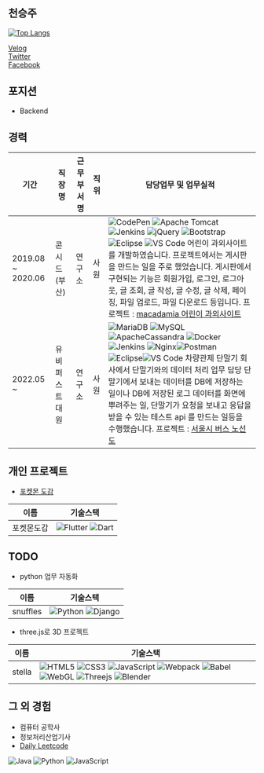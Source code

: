 ## 천승주

[![Top Langs](https://github-readme-stats.vercel.app/api/top-langs/?username=anuraghazra)](https://github.com/anuraghazra/github-readme-stats)

<!--
**jc3wrld999/jc3wrld999** is a ✨ _special_ ✨ repository because its `README.md` (this file) appears on your GitHub profile.

Here are some ideas to get you started:

- 🔭 I’m currently working on ...
- 🌱 I’m currently learning ...
- 👯 I’m looking to collaborate on ...
- 🤔 I’m looking for help with ...
- 💬 Ask me about ...
- 📫 How to reach me: ...
- 😄 Pronouns: ...
- ⚡ Fun fact: ...
-->

[Velog](https://velog.io/@jc3wrld999) <br/>
[Twitter](https://twitter.com/jc3wrld999) <br/>
[Facebook](https://www.facebook.com/profile.php?id=100081279302177) <br/>


## 포지션

- Backend


## 경력


| 기간 | 직장명 | 근무부서명 | 직위 | 담당업무 및 업무실적 |
| --- | --- | --- | --- | --- |
| 2019.08 ~ 2020.06 | 콘시드(부산) | 연구소 | 사원 | ![CodePen](https://img.shields.io/badge/Codepen-000000?style=flat-square&logo=codepen&logoColor=white) ![Apache Tomcat](https://img.shields.io/badge/apache%20tomcat-%23F8DC75.svg?style=flat-square&logo=apache-tomcat&logoColor=black) ![Jenkins](https://img.shields.io/badge/jenkins-%232C5263.svg?style=flat-square&logo=jenkins&logoColor=white) ![jQuery](https://img.shields.io/badge/jquery-%230769AD.svg?style=flat-square&logo=jquery&logoColor=white) ![Bootstrap](https://img.shields.io/badge/bootstrap-%23563D7C.svg?style=flat-square&logo=bootstrap&logoColor=white) ![Eclipse](https://img.shields.io/badge/Eclipse-FE7A16.svg?style=flat-square&logo=Eclipse&logoColor=white) ![VS Code](https://img.shields.io/badge/Visual%20Studio%20Code-0078d7.svg?style=flat-square&logo=visual-studio-code&logoColor=white) 어린이 과외사이트를 개발하였습니다. 프로젝트에서는 게시판을 만드는 일을 주로 했었습니다. 게시판에서 구현되는 기능은 회원가입, 로그인, 로그아웃, 글 조회, 글 작성, 글 수정, 글 삭제, 페이징, 파일 업로드, 파일 다운로드 등입니다.  프로젝트 : [macadamia 어린이 과외사이트](https://www.rocketpunch.com/@jc3wrld999/resume#projects) |
| 2022.05 ~ | 유비퍼스트대원 | 연구소 | 사원 | ![MariaDB](https://img.shields.io/badge/MariaDB-003545?style=flat-square&logo=mariadb&logoColor=white) ![MySQL](https://img.shields.io/badge/mysql-%2300f.svg?style=flat-square&logo=mysql&logoColor=white) ![ApacheCassandra](https://img.shields.io/badge/cassandra-%231287B1.svg?style=flat-square&logo=apache-cassandra&logoColor=white) ![Docker](https://img.shields.io/badge/docker-%230db7ed.svg?style=flat-square&logo=docker&logoColor=white) ![Jenkins](https://img.shields.io/badge/jenkins-%232C5263.svg?style=flat-square&&logo=jenkins&logoColor=white) ![Nginx](https://img.shields.io/badge/nginx-%23009639.svg?style=flat-square&logo=nginx&logoColor=white)![Postman](https://img.shields.io/badge/Postman-FF6C37?style=flat-square&logo=postman&logoColor=white) ![Eclipse](https://img.shields.io/badge/Eclipse-FE7A16.svg?style=flat-square&logo=Eclipse&logoColor=white)![VS Code](https://img.shields.io/badge/Visual%20Studio%20Code-0078d7.svg?style=flat-square&logo=visual-studio-code&logoColor=white) 차량관제 단말기 회사에서 단말기와의 데이터 처리 업무 담당 단말기에서 보내는 데이터를 DB에 저장하는 일이나 DB에 저장된 로그 데이터를 화면에 뿌려주는 일, 단말기가 요청을 보내고 응답을 받을 수 있는 테스트 api 를 만드는 일등을 수행했습니다.  프로젝트 : [서울시 버스 노선도](https://github.com/jc3wrld999/vehicle-management-project) |

## 개인 프로젝트

- [포켓몬 도감](https://github.com/jc3wrld999/poke-dex)

| 이름 | 기술스택 |
| --- | --- |
| 포켓몬도감 | ![Flutter](https://img.shields.io/badge/Flutter-%2302569B.svg?style=flat-square&logo=Flutter&logoColor=white) ![Dart](https://img.shields.io/badge/dart-%230175C2.svg?style=flat-square&logo=dart&logoColor=white) |

## TODO

- python 업무 자동화

| **이름** | **기술스택** |
| --- | --- |
| snuffles | ![Python](https://img.shields.io/badge/python-3670A0?style=flat-square&logo=python&logoColor=ffdd54) ![Django](https://img.shields.io/badge/django-%23092E20.svg?style=flat-square&logo=django&logoColor=white) |


- three.js로 3D 프로젝트

| **이름** | **기술스택** |
| --- | --- |
| stella | ![HTML5](https://img.shields.io/badge/html5-%23E34F26.svg?style=flat-square&logo=html5&logoColor=white) ![CSS3](https://img.shields.io/badge/css3-%231572B6.svg?style=flat-square&logo=css3&logoColor=white) ![JavaScript](https://img.shields.io/badge/javascript-%23323330.svg?style=flat-square&logo=javascript&logoColor=%23F7DF1E) ![Webpack](https://img.shields.io/badge/webpack-%238DD6F9.svg?style=flat-square&logo=webpack&logoColor=black) ![Babel](https://img.shields.io/badge/Babel-F9DC3e?style=flat-square&logo=babel&logoColor=black) ![WebGL](https://img.shields.io/badge/WebGL-990000?style=style=flat-squarelogo=webgl&logoColor=white&style=for-the-badge) ![Threejs](https://img.shields.io/badge/threejs-black?style=flat-square&logo=three.js&logoColor=white)  ![Blender](https://img.shields.io/badge/blender-%23F5792A.svg?style=flat-square&logo=blender&logoColor=white) |


<!-- ![Java](https://img.shields.io/badge/java-%23ED8B00.svg?style=flat-square&logo=java&logoColor=white)


![RxJS](https://img.shields.io/badge/rxjs-%23B7178C.svg?style=flat-square&logo=reactivex&logoColor=white)

![React](https://img.shields.io/badge/react-%2320232a.svg?style=flat-square&logo=react&logoColor=%2361DAFB)


![TypeScript](https://img.shields.io/badge/typescript-%23007ACC.svg?style=flat-square&logo=typescript&logoColor=white) -->

<!-- - 블록체인

| **이름** | **기술스택** |
| --- | --- |
|  | ![Go](https://img.shields.io/badge/go-%2300ADD8.svg?style=flat-square&logo=go&logoColor=white) ![C++](https://img.shields.io/badge/c++-%2300599C.svg?style=flat-square&logo=c%2B%2B&logoColor=white)  | -->



## 그 외 경험

- 컴퓨터 공학사
- 정보처리산업기사
- [Daily Leetcode](https://github.com/jc3wrld999/LeetCode)

![Java](https://img.shields.io/badge/java-%23ED8B00.svg?style=flat-square&logo=java&logoColor=white) ![Python](https://img.shields.io/badge/python-3670A0?style=flat-square&logo=python&logoColor=ffdd54) ![JavaScript](https://img.shields.io/badge/javascript-%23323330.svg?style=flat-square&logo=javascript&logoColor=%23F7DF1E)









